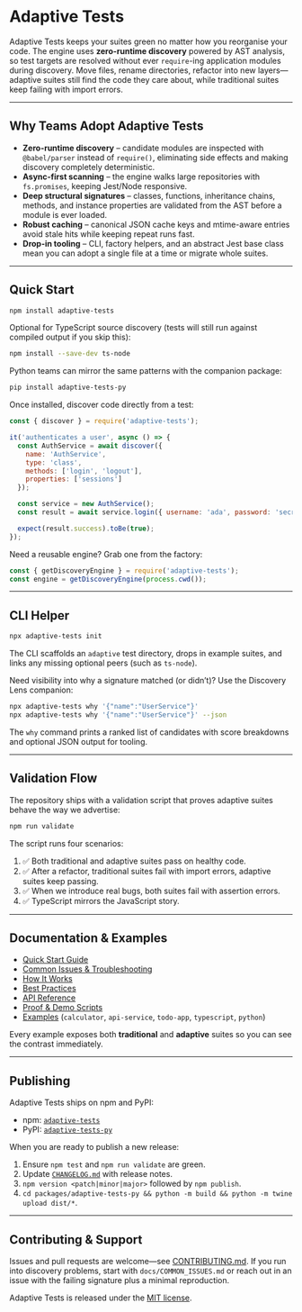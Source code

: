 # Adaptive Tests

Adaptive Tests keeps your suites green no matter how you reorganise your code. The
engine uses **zero-runtime discovery** powered by AST analysis, so test targets are
resolved without ever `require`-ing application modules during discovery. Move
files, rename directories, refactor into new layers—adaptive suites still find the
code they care about, while traditional suites keep failing with import errors.

---

## Why Teams Adopt Adaptive Tests

- **Zero-runtime discovery** – candidate modules are inspected with `@babel/parser`
  instead of `require()`, eliminating side effects and making discovery completely
  deterministic.
- **Async-first scanning** – the engine walks large repositories with
  `fs.promises`, keeping Jest/Node responsive.
- **Deep structural signatures** – classes, functions, inheritance chains,
  methods, and instance properties are validated from the AST before a module is
  ever loaded.
- **Robust caching** – canonical JSON cache keys and mtime-aware entries avoid
  stale hits while keeping repeat runs fast.
- **Drop-in tooling** – CLI, factory helpers, and an abstract Jest base class mean
  you can adopt a single file at a time or migrate whole suites.

---

## Quick Start

```bash
npm install adaptive-tests
```

Optional for TypeScript source discovery (tests will still run against compiled
output if you skip this):

```bash
npm install --save-dev ts-node
```

Python teams can mirror the same patterns with the companion package:

```bash
pip install adaptive-tests-py
```

Once installed, discover code directly from a test:

```javascript
const { discover } = require('adaptive-tests');

it('authenticates a user', async () => {
  const AuthService = await discover({
    name: 'AuthService',
    type: 'class',
    methods: ['login', 'logout'],
    properties: ['sessions']
  });

  const service = new AuthService();
  const result = await service.login({ username: 'ada', password: 'secret' });

  expect(result.success).toBe(true);
});
```

Need a reusable engine? Grab one from the factory:

```javascript
const { getDiscoveryEngine } = require('adaptive-tests');
const engine = getDiscoveryEngine(process.cwd());
```

---

## CLI Helper

```bash
npx adaptive-tests init
```

The CLI scaffolds an `adaptive` test directory, drops in example suites, and
links any missing optional peers (such as `ts-node`).

Need visibility into why a signature matched (or didn’t)? Use the Discovery
Lens companion:

```bash
npx adaptive-tests why '{"name":"UserService"}'
npx adaptive-tests why '{"name":"UserService"}' --json
```

The `why` command prints a ranked list of candidates with score breakdowns and
optional JSON output for tooling.

---

## Validation Flow

The repository ships with a validation script that proves adaptive suites behave
the way we advertise:

```bash
npm run validate
```

The script runs four scenarios:

1. ✅ Both traditional and adaptive suites pass on healthy code.
2. ✅ After a refactor, traditional suites fail with import errors, adaptive suites
   keep passing.
3. ✅ When we introduce real bugs, both suites fail with assertion errors.
4. ✅ TypeScript mirrors the JavaScript story.

---

## Documentation & Examples

- [Quick Start Guide](docs/QUICK_START.md)
- [Common Issues & Troubleshooting](docs/COMMON_ISSUES.md)
- [How It Works](docs/HOW_IT_WORKS.md)
- [Best Practices](docs/BEST_PRACTICES.md)
- [API Reference](docs/api/README.md)
- [Proof & Demo Scripts](PROOF.md)
- [Examples](examples/) (`calculator`, `api-service`, `todo-app`, `typescript`, `python`)

Every example exposes both **traditional** and **adaptive** suites so you can see
the contrast immediately.

---

## Publishing

Adaptive Tests ships on npm and PyPI:

- npm: [`adaptive-tests`](https://www.npmjs.com/package/adaptive-tests)
- PyPI: [`adaptive-tests-py`](https://pypi.org/project/adaptive-tests-py/)

When you are ready to publish a new release:

1. Ensure `npm test` and `npm run validate` are green.
2. Update [`CHANGELOG.md`](CHANGELOG.md) with release notes.
3. `npm version <patch|minor|major>` followed by `npm publish`.
4. `cd packages/adaptive-tests-py && python -m build && python -m twine upload dist/*`.

---

## Contributing & Support

Issues and pull requests are welcome—see [CONTRIBUTING.md](CONTRIBUTING.md). If you
run into discovery problems, start with `docs/COMMON_ISSUES.md` or reach out in an
issue with the failing signature plus a minimal reproduction.

Adaptive Tests is released under the [MIT license](LICENSE).
